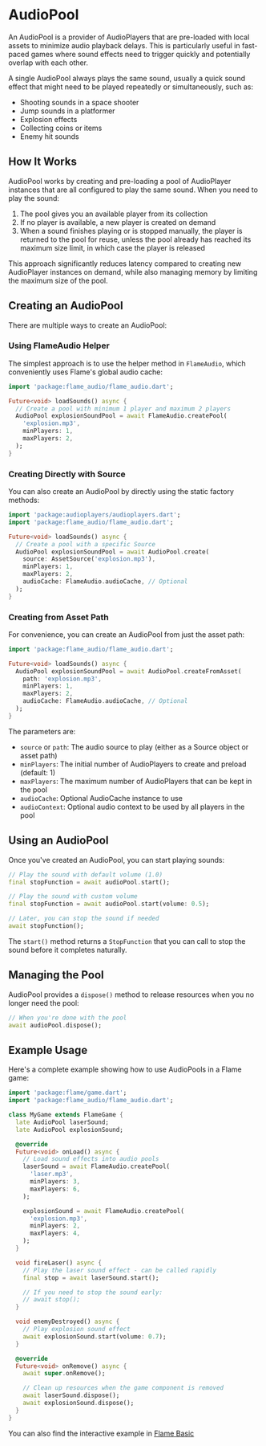 # AudioPool

An AudioPool is a provider of AudioPlayers that are pre-loaded with local assets to minimize audio playback delays. This is particularly useful in fast-paced games where sound effects need to trigger quickly and potentially overlap with each other.

A single AudioPool always plays the same sound, usually a quick sound effect that might need to be played repeatedly or simultaneously, such as:

- Shooting sounds in a space shooter
- Jump sounds in a platformer
- Explosion effects
- Collecting coins or items
- Enemy hit sounds


## How It Works

AudioPool works by creating and pre-loading a pool of AudioPlayer instances that are all configured to play the same sound. When you need to play the sound:

1. The pool gives you an available player from its collection
2. If no player is available, a new player is created on demand
3. When a sound finishes playing or is stopped manually, the player is returned to the pool for reuse, unless the pool already has reached its maximum size limit, in which case the player is released

This approach significantly reduces latency compared to creating new AudioPlayer instances on demand, while also managing memory by limiting the maximum size of the pool.


## Creating an AudioPool

There are multiple ways to create an AudioPool:


### Using FlameAudio Helper

The simplest approach is to use the helper method in `FlameAudio`, which conveniently uses Flame's global audio cache:

```dart
import 'package:flame_audio/flame_audio.dart';

Future<void> loadSounds() async {
  // Create a pool with minimum 1 player and maximum 2 players
  AudioPool explosionSoundPool = await FlameAudio.createPool(
    'explosion.mp3',
    minPlayers: 1,
    maxPlayers: 2,
  );
}
```


### Creating Directly with Source

You can also create an AudioPool by directly using the static factory methods:

```dart
import 'package:audioplayers/audioplayers.dart';
import 'package:flame_audio/flame_audio.dart';

Future<void> loadSounds() async {
  // Create a pool with a specific Source
  AudioPool explosionSoundPool = await AudioPool.create(
    source: AssetSource('explosion.mp3'),
    minPlayers: 1,
    maxPlayers: 2,
    audioCache: FlameAudio.audioCache, // Optional
  );
}
```


### Creating from Asset Path

For convenience, you can create an AudioPool from just the asset path:

```dart
import 'package:flame_audio/flame_audio.dart';

Future<void> loadSounds() async {
  AudioPool explosionSoundPool = await AudioPool.createFromAsset(
    path: 'explosion.mp3',
    minPlayers: 1,
    maxPlayers: 2,
    audioCache: FlameAudio.audioCache, // Optional
  );
}
```

The parameters are:

- `source` or `path`: The audio source to play (either as a Source object or asset path)
- `minPlayers`: The initial number of AudioPlayers to create and preload (default: 1)
- `maxPlayers`: The maximum number of AudioPlayers that can be kept in the pool
- `audioCache`: Optional AudioCache instance to use
- `audioContext`: Optional audio context to be used by all players in the pool


## Using an AudioPool

Once you've created an AudioPool, you can start playing sounds:

```dart
// Play the sound with default volume (1.0)
final stopFunction = await audioPool.start();

// Play the sound with custom volume
final stopFunction = await audioPool.start(volume: 0.5);

// Later, you can stop the sound if needed
await stopFunction();
```

The `start()` method returns a `StopFunction` that you can call to stop the sound before it completes naturally.


## Managing the Pool

AudioPool provides a `dispose()` method to release resources when you no longer need the pool:

```dart
// When you're done with the pool
await audioPool.dispose();
```


## Example Usage

Here's a complete example showing how to use AudioPools in a Flame game:

```dart
import 'package:flame/game.dart';
import 'package:flame_audio/flame_audio.dart';

class MyGame extends FlameGame {
  late AudioPool laserSound;
  late AudioPool explosionSound;

  @override
  Future<void> onLoad() async {
    // Load sound effects into audio pools
    laserSound = await FlameAudio.createPool(
      'laser.mp3',
      minPlayers: 3,
      maxPlayers: 6,
    );

    explosionSound = await FlameAudio.createPool(
      'explosion.mp3',
      minPlayers: 2,
      maxPlayers: 4,
    );
  }

  void fireLaser() async {
    // Play the laser sound effect - can be called rapidly
    final stop = await laserSound.start();

    // If you need to stop the sound early:
    // await stop();
  }

  void enemyDestroyed() async {
    // Play explosion sound effect
    await explosionSound.start(volume: 0.7);
  }

  @override
  Future<void> onRemove() async {
    await super.onRemove();

    // Clean up resources when the game component is removed
    await laserSound.dispose();
    await explosionSound.dispose();
  }
}
```

You can also find the interactive example in [Flame Basic](https://examples.flame-engine.org/)

